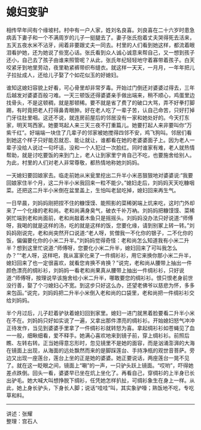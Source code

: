 # 媳妇变驴

相传早年间有个缘坡村。村中有一户人家，姓刘名良喜。刘良喜在二十六岁时患急病丢下妻子和一个不满周岁的儿子一挺腿去了。妻子张氏抱着丈夫哭得死去活来，五天五夜水米不沾牙，闹着非要跟丈夫一同去。村里的人们看到她这样，都流着眼泪看护她，还为她说了些宽心话。张氏看到众人诚心诚意来帮自己，又一想到孩子还小，自己去了孩子由谁来照管呢？从此，张氏年纪轻轻地守着寡带着孩子。白天咬紧牙到地里劳动，夜里勒紧裤带织布缝衣。就这样一天天，一月月，一年年把儿子拉扯成人，还给儿子娶了个如花似玉的好媳妇。

谁知这媳妇容貌上好看，可心骨里却非常歹毒。开始过门倒还对婆婆过得去，三年后越发对婆婆百般刁难。一天三顿饭还得婆婆亲手做出端来，稍不顺心，鸡蛋里边找骨头，不是这顿稠，就是那顿稀。要不就是省了费了的破口大骂，弄不好拳打脚踢，有时竟把老人打得鼻青眼肿。好在老人吃了一辈子苦，认自己命苦，只好打掉门牙往肚里咽。这还不说，就连房前屋后的邻居没有一家和她处好的。今天打东家，明天骂西家。她要骂起人来三天三夜不打重篇儿。她要打起人来非要叫你“万紫千红”。好端端一块住了几辈子的邻家被她搅得四邻不安，鸡飞狗叫。邻居们看到她这个样子只好能忍就忍、能让就让，谁都看在她的老婆婆面子上。因为老人一辈子没给人说过一句坏话，没和一个人犯过一次脸红。同时谁家有难，老人就热情帮助，就是讨吃要饭的来到门上，老人让到家里宁肯自己不吃，也要施舍给别人。为此，村里的人们对老人非常尊敬，都热情地称她刘妈妈。

一天媳妇要回娘家去。临走前她从米瓮里挖出二升半小米恶狠狠地对婆婆说:“我要回娘家住半个月，这二升半小米我回来一粒不能少。”媳妇走后，刘妈妈天天吃糠咽菜。还把这二升半小米倒在盆里盖上，生怕叫老鼠吃掉，媳妇回来再生气。

一日早晨，刘妈妈刚把捏不住的糠馍馍、能照影的菜稀粥端上炕来吃，这时门外却来了一个化缘的老和尚。老和尚满身臭气，破衣千补万衲。刘妈妈把糠馍馍、菜稀粥忙端到老和尚面前，老和尚敲着木鱼只是摇摇头。刘妈妈没办法只好说道:“师傅呀，我喝的就是这样的汤，吃的就是这样的饭，您要化缘，请到别冢上转一转。”刘妈妈刚说完，老和尚突然开口说道:“老人呀，贫僧我一不化你的银子，二不化你的饭，偏偏要化你的小米二升半。”刘妈妈觉得奇怪：老和尚怎么知道我有小米二升半？想到这里忙说道:“师傅呀，您要化小米二升半，媳妇回来了可叫我怎么办？”“老人呀，这样吧，我从富家化来了一件绸衫衫，用它来换你那小米二升半，媳妇回来了也一定很喜欢，就看您肯换不肯换？”说完，老和尚从腰带上抽出一件颜色漂亮的绸衫衫，刘妈妈一看老和尚果真从腰带上抽出一件绸衫衫，只好说道:“师傅呀，按理说早该施舍给小米二升半，哪敢要您的绸衫衫。恨只恨老身前世没行善，娶了个刁媳妇心不宽。到这步只好这么办，还望老佛爷以慈悲为怀，多多来包函。”说完，刘妈妈把二升半小米倒入老和尚的口袋里，老和尚把一件绸衫衫交给刘妈妈。

半个月过后，儿子赶着驴驮着媳妇回到家里。媳妇一进门就黑着脸要看二升半小米在不在。刘妈妈只好如实说了一遍，又拿出那件漂亮的绸衫衫。开始媳妇怒气冲冲正待发作，当见到婆婆手里拿了一件绸衫衫就转怒为喜。拿起绸衫衫如苍蝇见了血一一般，细瞅细看，爱不释手。她满心喜欢地来到镜子前，穿上绸衫衫。前照后瞧、左转右转。正当她得意忘形时，忽见镜里不是她的面容，而是汹涌澎湃的大海在镜面上出现，从海面的远处飘然而来的是脚踩莲台、手持净瓶的观世音菩萨。旁边又出现一座莲台，莲台上坐的正是她的婆婆。她正要说话，两座莲台一晃不见了。就在这一眨眼之间，镜面上“唰”的一声，一只驴头跃上镜面。“哎哟”，吓得她差点跌倒。回头一看，婆婆早已坐在炕上坐化了。再看自己，穿绸衫的上半身已长出驴毛。她大喊大叫想挣脱下绸衫，任凭她怎样扒扯，可绸衫象生在身上一样。从此，她上身长驴头，下身长人脚；说话“哇哇”叫，其实象驴嚎；熟饭地不吃，专吃草和料。

---

讲述：张耀  
整理：宫石人
